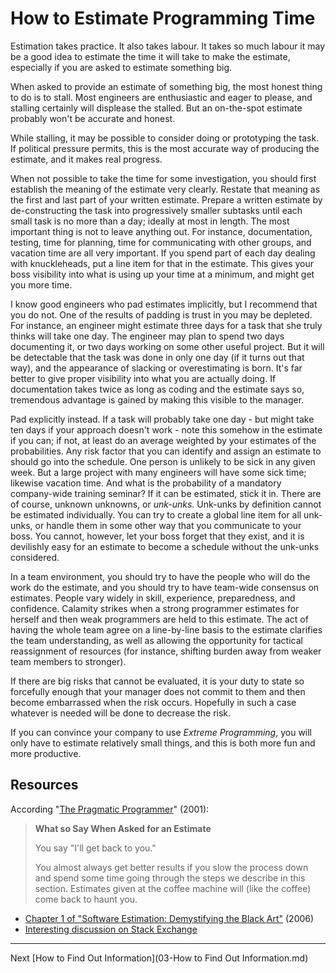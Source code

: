 # How to Estimate Programming Time

Estimation takes practice. It also takes labour. It takes so much labour it may be a good idea to estimate the time it will take to make the estimate, especially if you are asked to estimate something big.

When asked to provide an estimate of something big, the most honest thing to do is to stall. Most engineers are enthusiastic and eager to please, and stalling certainly will displease the stalled. But an on-the-spot estimate probably won't be accurate and honest.

While stalling, it may be possible to consider doing or prototyping the task. If political pressure permits, this is the most accurate way of producing the estimate, and it makes real progress.

When not possible to take the time for some investigation, you should first establish the meaning of the estimate very clearly. Restate that meaning as the first and last part of your written estimate. Prepare a written estimate by de-constructing the task into progressively smaller subtasks until each small task is no more than a day; ideally at most in length. The most important thing is not to leave anything out. For instance, documentation, testing, time for planning, time for communicating with other groups, and vacation time are all very important. If you spend part of each day dealing with knuckleheads, put a line item for that in the estimate. This gives your boss visibility into what is using up your time at a minimum, and might get you more time.

I know good engineers who pad estimates implicitly, but I recommend that you do not. One of the results of padding is trust in you may be depleted. For instance, an engineer might estimate three days for a task that she truly thinks will take one day. The engineer may plan to spend two days documenting it, or two days working on some other useful project. But it will be detectable that the task was done in only one day (if it turns out that way), and the appearance of slacking or overestimating is born. It's far better to give proper visibility into what you are actually doing. If documentation takes twice as long as coding and the estimate says so, tremendous advantage is gained by making this visible to the manager.

Pad explicitly instead. If a task will probably take one day - but might take ten days if your approach doesn't work - note this somehow in the estimate if you can; if not, at least do an average weighted by your estimates of the probabilities. Any risk factor that you can identify and assign an estimate to should go into the schedule. One person is unlikely to be sick in any given week. But a large project with many engineers will have some sick time; likewise vacation time. And what is the probability of a mandatory company-wide training seminar? If it can be estimated, stick it in. There are of course, unknown unknowns, or *unk-unks*. Unk-unks by definition cannot be estimated individually. You can try to create a global line item for all unk-unks, or handle them in some other way that you communicate to your boss. You cannot, however, let your boss forget that they exist, and it is devilishly easy for an estimate to become a schedule without the unk-unks considered.

In a team environment, you should try to have the people who will do the work do the estimate, and you should try to have team-wide consensus on estimates. People vary widely in skill, experience, preparedness, and confidence. Calamity strikes when a strong programmer estimates for herself and then weak programmers are held to this estimate. The act of having the whole team agree on a line-by-line basis to the estimate clarifies the team understanding, as well as allowing the opportunity for tactical reassignment of resources (for instance, shifting burden away from weaker team members to stronger).

If there are big risks that cannot be evaluated, it is your duty to state so forcefully enough that your manager does not commit to them and then become embarrassed when the risk occurs. Hopefully in such a case whatever is needed will be done to decrease the risk.

If you can convince your company to use *Extreme Programming*, you will only have to estimate relatively small things, and this is both more fun and more productive.

## Resources
According "[The Pragmatic Programmer](https://pragprog.com/book/tpp/the-pragmatic-programmer)" (2001):
> **What so Say When Asked for an Estimate**
>
> You say "I'll get back to you."
> 
> You almost always get better  results if you slow the process down and spend some time going through the steps we describe in this section. Estimates given at the coffee machine will (like the coffee) come back to haunt you.

- [Chapter 1 of "Software Estimation: Demystifying the Black Art"](http://www.stevemcconnell.com/estimation-01.pdf) (2006)
- [Interesting discussion on Stack Exchange](http://programmers.stackexchange.com/questions/648/how-to-respond-when-you-are-asked-for-an-estimate)

---

Next [How to Find Out Information](03-How to Find Out Information.md)
